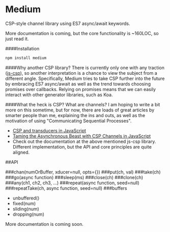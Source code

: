 # Medium
CSP-style channel library using ES7 async/await keywords.

More documentation is coming, but the core functionality is ~160LOC, so just 
read it.

####Installation

```javascript
npm install medium
```

####Why another CSP library?
There is currently only one with any traction ([js-csp](https://github.com/ubolonton/js-csp)), so another interpretation is a chance to view the subject from a different angle. Specifically, Medium tries to take CSP further into the future by embracing ES7 async/await as well as the trend towards choosing promises over callbacks. Relying on promises means that we can easily interact with other generator libraries, such as Koa.

####What the heck is CSP? What are channels?
I am hoping to write a bit more on this sometime, but for now, there are loads of great articles by smarter people than me, explaining the ins and outs, as well as the motivation of using "Communicating Sequential Processes".

* [CSP and transducers in JavaScript](http://phuu.net/2014/08/31/csp-and-transducers.html)
* [Taming the Asynchronous Beast with CSP Channels in JavaScript](http://jlongster.com/Taming-the-Asynchronous-Beast-with-CSP-in-JavaScript)
* Check out the documentation at the above mentioned js-csp library. Different implementation, but the API and core principles are quite aligned.

##API 

###chan(numOrBuffer, xducer=null, opts={})
###put(ch, val)
###take(ch)
###go(async function)
###sleep(ms)
###close(ch)
###clone(ch)
###any(ch1, ch2, ch3, ...)
###repeat(async function, seed=null)
###repeatTake(ch, async function, seed=null)
###buffers
- unbuffered()
- fixed(num)
- sliding(num)
- dropping(num)

More documentation is coming soon. 

